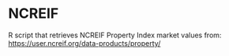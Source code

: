 # NCREIF
R script that retrieves NCREIF Property Index market values from: https://user.ncreif.org/data-products/property/
